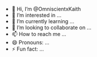 - 👋 Hi, I’m @OmniscientxKaith
- 👀 I’m interested in ...
- 🌱 I’m currently learning ...
- 💞️ I’m looking to collaborate on ...
- 📫 How to reach me ...
- 😄 Pronouns: ...
- ⚡ Fun fact: ...

<!---
OmniscientxKaith/OmniscientxKaith is a ✨ special ✨ repository because its `README.md` (this file) appears on your GitHub profile.
You can click the Preview link to take a look at your changes.
--->
